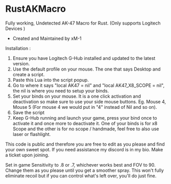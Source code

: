 # RustAKMacro
Fully working, Undetected AK-47 Macro for Rust.  (Only supports Logitech Devices ) 


- Created and Maintained by xM-1 

Installation : 

1. Ensure you have Logitech G-Hub installed and updated to the latest version. 
2. Use the  default profile on your mouse. The one that says Desktop and create a script. 
3. Paste this Lua into the script popup. 
4. Go to where it says "local AK47 = nil" and "local AK47_X8_SCOPE = nil", the nil is where you need to setup your binds.  
5. Set your binds on your mouse. It is a one click activation and deactivation so make sure to use your side mouse buttons. Eg. Mouse 4, Mouse 5 (For mouse 4 we would put in "4" instead of Nil and so on). 
6. Save the script 
7. Keep G-Hub running and launch your game, press your bind once to activate it and once more to deactivate it. One of your binds is for x8 Scope and the other is for no scope / handmade, feel free to also use laser or flashlight. 

This code is public and therefore you are free to edit as you please and find your own sweet spot. If you need assistance my discord is in my bio. Make a ticket upon joining. 





Set in game Sensitivity to .8 or .7, whichever works best and FOV to 90. Change them as you please until you get a smoother spray. This won't fully eliminate recoil but if you can control what's left over, you'll do just fine. 
